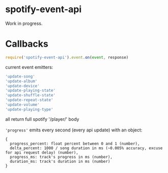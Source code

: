 # spotify-event-api
Work in progress.

# Callbacks

```js
require('spotify-event-api').event.on(event, response)
```
current event emitters:
```js
'update-song'
'update-album'
'update-device'
'update-playing-state'
'update-shuffle-state'
'update-repeat-state'
'update-volume'
'update-playing-type'
```

all return full spotify '/player/' body
<br />
<br />
`'progress'` emits every second (every api update) with an object:

```
{
  progress_percent: float percent between 0 and 1 (number),
  delta_percent: 1000 / song duration in ms (~0.005% accuracy, excuse for api request delay) (number),
  progress_ms: track's progress in ms (number),
  duration_ms: track's duration in ms (number)
}
```